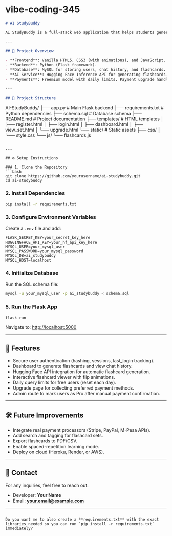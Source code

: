 # vibe-coding-345

```markdown
# AI StudyBuddy

AI StudyBuddy is a full-stack web application that helps students generate flashcards from their notes using AI. It combines a simple frontend, a Flask backend, a MySQL database, and the Hugging Face Inference API to provide an interactive study assistant.

---

## 🚀 Project Overview

- **Frontend**: Vanilla HTML5, CSS3 (with animations), and JavaScript.
- **Backend**: Python (Flask framework).
- **Database**: MySQL for storing users, chat history, and flashcards.
- **AI Service**: Hugging Face Inference API for generating flashcards.
- **Payments**: Freemium model with daily limits. Payment upgrade handled via inquiry form (M-Pesa, Airtel Money, etc.).

---

## 📂 Project Structure

```

AI-StudyBuddy/
├── app.py                # Main Flask backend
├── requirements.txt      # Python dependencies
├── schema.sql            # Database schema
├── README.md             # Project documentation
├── templates/            # HTML templates
│   ├── register.html
│   ├── login.html
│   ├── dashboard.html
│   ├── view\_set.html
│   └── upgrade.html
└── static/               # Static assets
├── css/
│   └── style.css
└── js/
└── flashcards.js

````

---

## ⚙️ Setup Instructions

### 1. Clone the Repository
```bash
git clone https://github.com/yourusername/ai-studybuddy.git
cd ai-studybuddy
````

### 2. Install Dependencies

```bash
pip install -r requirements.txt
```

### 3. Configure Environment Variables

Create a `.env` file and add:

```
FLASK_SECRET_KEY=your_secret_key_here
HUGGINGFACE_API_KEY=your_hf_api_key_here
MYSQL_USER=your_mysql_user
MYSQL_PASSWORD=your_mysql_password
MYSQL_DB=ai_studybuddy
MYSQL_HOST=localhost
```

### 4. Initialize Database

Run the SQL schema file:

```bash
mysql -u your_mysql_user -p ai_studybuddy < schema.sql
```

### 5. Run the Flask App

```bash
flask run
```

Navigate to: [http://localhost:5000](http://localhost:5000)

---

## 🔐 Features

* Secure user authentication (hashing, sessions, last\_login tracking).
* Dashboard to generate flashcards and view chat history.
* Hugging Face API integration for automatic flashcard generation.
* Interactive flashcard viewer with flip animations.
* Daily query limits for free users (reset each day).
* Upgrade page for collecting preferred payment methods.
* Admin route to mark users as Pro after manual payment confirmation.

---

## 🛠️ Future Improvements

* Integrate real payment processors (Stripe, PayPal, M-Pesa APIs).
* Add search and tagging for flashcard sets.
* Export flashcards to PDF/CSV.
* Enable spaced-repetition learning mode.
* Deploy on cloud (Heroku, Render, or AWS).

---

## 📧 Contact

For any inquiries, feel free to reach out:

* Developer: **Your Name**
* Email: **[your.email@example.com](mailto:your.email@example.com)**

---

```

Do you want me to also create a **requirements.txt** with the exact libraries needed so you can run `pip install -r requirements.txt` immediately?
```
